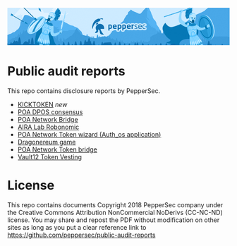 ![PepperSec](github_header.png)

# Public audit reports
This repo contains disclosure reports by PepperSec.

* [KICKTOKEN](https://github.com/peppersec/public-audit-reports/blob/master/reports_pdf/KICKTOKEN-audit-report.pdf) *new*
* [POA DPOS consensus](https://github.com/peppersec/public-audit-reports/blob/master/reports_pdf/POA-DPOS-audit-report.pdf)
* [POA Network Bridge](https://github.com/peppersec/public-audit-reports/blob/master/reports_pdf/POA-Network-Bridge-audit-report.pdf)
* [AIRA Lab Robonomic](https://github.com/peppersec/public-audit-reports/blob/master/reports_pdf/Aira-Robonomic-audit-report.pdf)
* [POA Network Token wizard (Auth_os application)](https://github.com/peppersec/public-audit-reports/blob/master/reports_pdf/POA-Network-Wizard-audit-report.pdf)
* [Dragonereum game](https://github.com/peppersec/public-audit-reports/blob/master/reports_pdf/Dragonereum-audit-report.pdf)
* [POA Network Token bridge](https://github.com/peppersec/public-audit-reports/blob/master/reports_pdf/POA-Network-Token-bridge-security-assessment-report.pdf)
* [Vault12 Token Vesting](https://github.com/peppersec/public-audit-reports/blob/master/reports_pdf/Vault12-Token-Vesting-audit-report.pdf)

# License
This repo contains documents Copyright 2018 PepperSec company under the Creative Commons Attribution NonCommercial NoDerivs (CC-NC-ND) license. You may share and repost the PDF without modification on other sites as long as you put a clear reference link to https://github.com/peppersec/public-audit-reports
